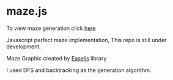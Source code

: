 # maze.js

To view maze generation click [here](http://nazanin1369.github.io/maze.js/)

Javascript perfect maze implementation, This repo is still under development.

Maze Graphic created by [Easeljs](http://www.createjs.com/docs/easeljs/) library


I used DFS and backtracking as the generation algorithm. 
